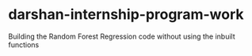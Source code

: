# darshan-internship-program-work
Building the Random Forest Regression code without using the inbuilt functions
